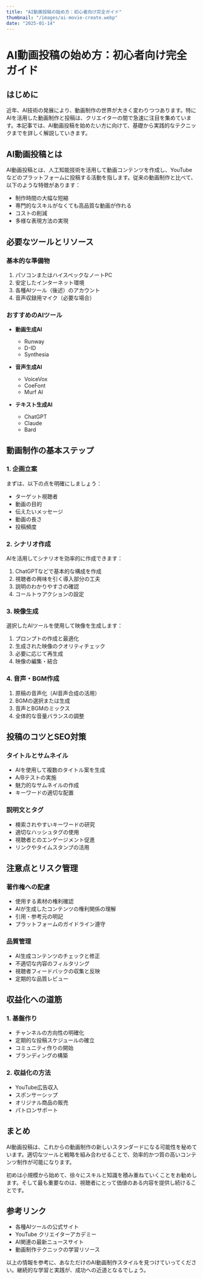 ```yaml
---
title: "AI動画投稿の始め方：初心者向け完全ガイド"
thumbnail: "/images/ai-movie-create.webp"
date: "2025-01-14"
---
```


# AI動画投稿の始め方：初心者向け完全ガイド

## はじめに

近年、AI技術の発展により、動画制作の世界が大きく変わりつつあります。特にAIを活用した動画制作と投稿は、クリエイターの間で急速に注目を集めています。本記事では、AI動画投稿を始めたい方に向けて、基礎から実践的なテクニックまでを詳しく解説していきます。

## AI動画投稿とは

AI動画投稿とは、人工知能技術を活用して動画コンテンツを作成し、YouTubeなどのプラットフォームに投稿する活動を指します。従来の動画制作と比べて、以下のような特徴があります：

- 制作時間の大幅な短縮
- 専門的なスキルがなくても高品質な動画が作れる
- コストの削減
- 多様な表現方法の実現

## 必要なツールとリソース

### 基本的な準備物

1. パソコンまたはハイスペックなノートPC
2. 安定したインターネット環境
3. 各種AIツール（後述）のアカウント
4. 音声収録用マイク（必要な場合）

### おすすめのAIツール

- **動画生成AI**
  - Runway
  - D-ID
  - Synthesia
  
- **音声生成AI**
  - VoiceVox
  - CoeFont
  - Murf AI

- **テキスト生成AI**
  - ChatGPT
  - Claude
  - Bard

## 動画制作の基本ステップ

### 1. 企画立案

まずは、以下の点を明確にしましょう：

- ターゲット視聴者
- 動画の目的
- 伝えたいメッセージ
- 動画の長さ
- 投稿頻度

### 2. シナリオ作成

AIを活用してシナリオを効率的に作成できます：

1. ChatGPTなどで基本的な構成を作成
2. 視聴者の興味を引く導入部分の工夫
3. 説明のわかりやすさの確認
4. コールトゥアクションの設定

### 3. 映像生成

選択したAIツールを使用して映像を生成します：

1. プロンプトの作成と最適化
2. 生成された映像のクオリティチェック
3. 必要に応じて再生成
4. 映像の編集・結合

### 4. 音声・BGM作成

1. 原稿の音声化（AI音声合成の活用）
2. BGMの選択または生成
3. 音声とBGMのミックス
4. 全体的な音量バランスの調整

## 投稿のコツとSEO対策

### タイトルとサムネイル

- AIを使用して複数のタイトル案を生成
- A/Bテストの実施
- 魅力的なサムネイルの作成
- キーワードの適切な配置

### 説明文とタグ

- 検索されやすいキーワードの研究
- 適切なハッシュタグの使用
- 視聴者とのエンゲージメント促進
- リンクやタイムスタンプの活用

## 注意点とリスク管理

### 著作権への配慮

- 使用する素材の権利確認
- AIが生成したコンテンツの権利関係の理解
- 引用・参考元の明記
- プラットフォームのガイドライン遵守

### 品質管理

- AI生成コンテンツのチェックと修正
- 不適切な内容のフィルタリング
- 視聴者フィードバックの収集と反映
- 定期的な品質レビュー

## 収益化への道筋

### 1. 基盤作り

- チャンネルの方向性の明確化
- 定期的な投稿スケジュールの確立
- コミュニティ作りの開始
- ブランディングの構築

### 2. 収益化の方法

- YouTube広告収入
- スポンサーシップ
- オリジナル商品の販売
- パトロンサポート

## まとめ

AI動画投稿は、これからの動画制作の新しいスタンダードになる可能性を秘めています。適切なツールと戦略を組み合わせることで、効率的かつ質の高いコンテンツ制作が可能になります。

初めは小規模から始めて、徐々にスキルと知識を積み重ねていくことをお勧めします。そして最も重要なのは、視聴者にとって価値のある内容を提供し続けることです。

## 参考リンク

- 各種AIツールの公式サイト
- YouTube クリエイターアカデミー
- AI関連の最新ニュースサイト
- 動画制作テクニックの学習リソース

以上の情報を参考に、あなただけのAI動画制作スタイルを見つけていってください。継続的な学習と実践が、成功への近道となるでしょう。